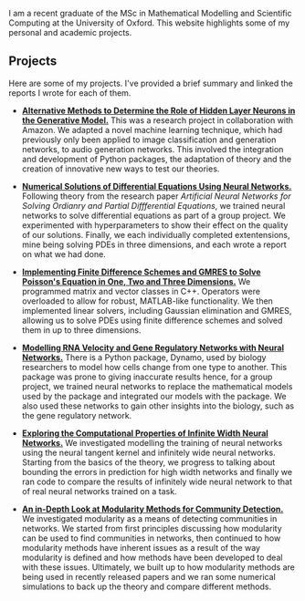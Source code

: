 I am a recent graduate of the MSc in Mathematical Modelling and Scientific Computing at the University of Oxford. This website highlights some of my personal and academic projects.

## Projects
Here are some of my projects. I've provided a brief summary and linked the reports I wrote for each of them.

- [**Alternative Methods to Determine the Role of Hidden Layer Neurons in the Generative Model.**](docs/Diss-final.pdf) This was a research project in collaboration with Amazon. We adapted a novel machine learning technique, which had previously only been applied to image classification and generation networks, to audio generation networks. This involved the integration and development of Python packages, the adaptation of theory and the creation of innovative new ways to test our theories.

- [**Numerical Solutions of Differential Equations Using Neural Networks.**](docs/Computing_case_study-final.pdf) Following theory from the research paper _Artificial Neural Networks for Solving Ordianry and Partial Diffferential Equations_, we trained neural networks to solve differential equations as part of a group project. We  experimented with hyperparameters to show their effect on the quality of our solutions. Finally, we each individually completed extentensions, mine being solving PDEs in three dimensions, and each wrote a report on what we had done.

- [**Implementing Finite Difference Schemes and GMRES to Solve Poisson's Equation in One, Two and Three Dimensions.**](docs/C___project-final.pdf) We programmed matrix and vector classes in C++. Operators were overloaded to allow for robust, MATLAB-like functionality. We then implemented linear solvers, including Gaussian elimination and GMRES, allowing us to solve PDEs using finite difference schemes and solved them in up to three dimensions.

- [**Modelling RNA Velocity and Gene Regulatory Networks with Neural Networks.**](docs/Modelling_case_study-final.pdf) There is a Python package, Dynamo, used by biology researchers to model how cells change from one type to another. This package was prone to giving inaccurate results hence, for a group project, we trained neural networks to replace the mathematical models used by the package and integrated our models with the package. We also used these networks to gain other insights into the biology, such as the gene regulatory network.

- [**Exploring the Computational Properties of Infinite Width Neural Networks.**](docs/final-draft.pdf) We investigated modelling the training of neural networks using the neural tangent kernel and infinitely wide neural networks. Starting from the basics of the theory, we progress to talking about bounding the errors in prediction for high width networks and finally we ran code to compare the results of infinitely wide neural network to that of real neural networks trained on a task.

- [**An in-Depth Look at Modularity Methods for Community Detection.**](docs/Networks_project-final.pdf) We investigated modularity as a means of detecting communities in networks. We started from first principles discussing how modularity can be used to find communities in networks, then continued to how modularity methods have inherent issues as a result of the way modularity is defined and how methods have been developed to deal with these issues. Ultimately, we built up to how modularity methods are being used in recently released papers and we ran some numerical simulations to back up the theory and compare different methods.  
